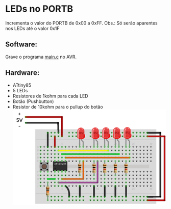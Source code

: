 # LEDs no PORTB
Incrementa o valor do PORTB de 0x00 a 0xFF.
Obs.: Só serão aparentes nos LEDs até o valor 0x1F

## Software:
Grave o programa [main.c](https://github.com/ArthurLCastro/Microcontroladores-AVR/blob/master/LEDs%20no%20PORTB/main.c) no AVR.

## Hardware:
* ATtiny85
* 5 LEDs
* Resistores de 1kohm para cada LED
* Botão (Pushbutton)
* Resistor de 10kohm para o pullup do botão
![Hardware - LEDs no PORTB](https://github.com/ArthurLCastro/Microcontroladores-AVR/blob/master/LEDs%20no%20PORTB/hardware-ATtiny85-PORTB.png)
